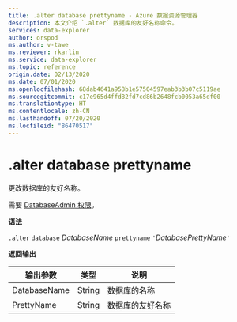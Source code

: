 ```yaml
---
title: .alter database prettyname - Azure 数据资源管理器
description: 本文介绍 `.alter` 数据库的友好名称命令。
services: data-explorer
author: orspod
ms.author: v-tawe
ms.reviewer: rkarlin
ms.service: data-explorer
ms.topic: reference
origin.date: 02/13/2020
ms.date: 07/01/2020
ms.openlocfilehash: 68dab4641a958b1e57504597eab3b3b07c5119ae
ms.sourcegitcommit: c17e965d4ffd82fd7cd86b2648fcb0053a65df00
ms.translationtype: HT
ms.contentlocale: zh-CN
ms.lasthandoff: 07/20/2020
ms.locfileid: "86470517"
---
```

# <a name="alter-database-prettyname"></a>.alter database prettyname

更改数据库的友好名称。

需要 [DatabaseAdmin 权限](../management/access-control/role-based-authorization.md)。

**语法**

`.alter` `database` *DatabaseName* `prettyname` `'`*DatabasePrettyName*`'`

**返回输出**
 
|输出参数 |类型 |说明 
|---|---|---
|DatabaseName |String |数据库的名称
|PrettyName |String |数据库的友好名称
